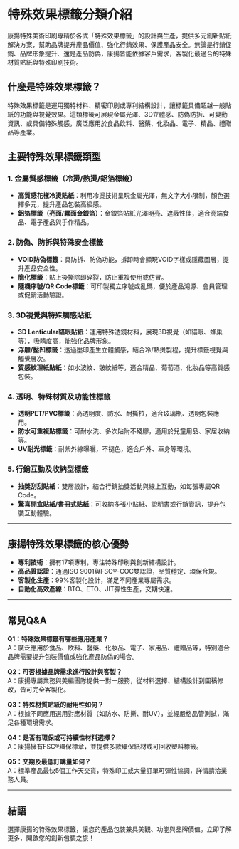 # 特殊效果標籤分類介紹

康揚特殊美術印刷專精於各式「特殊效果標籤」的設計與生產，提供多元創新貼紙解決方案，幫助品牌提升產品價值、強化行銷效果、保護產品安全。無論是行銷促銷、品牌形象提升、還是產品防偽，康揚皆能依據客戶需求，客製化最適合的特殊材質貼紙與特殊印刷技術。

## 什麼是特殊效果標籤？

特殊效果標籤是運用獨特材料、精密印刷或專利結構設計，讓標籤具備超越一般貼紙的功能與視覺效果。這類標籤可展現金屬光澤、3D立體感、防偽防拆、可變動資訊、或具備特殊觸感，廣泛應用於食品飲料、醫藥、化妝品、電子、精品、禮贈品等產業。

## 主要特殊效果標籤類型

### 1. 金屬質感標籤（冷燙/熱燙/鋁箔標籤）

- **高質感花樣冷燙貼紙**：利用冷燙技術呈現金屬光澤，無文字大小限制，顏色選擇多元，提升產品包裝高級感。
- **鋁箔標籤（亮面/霧面金銀箔）**：金銀箔貼紙光澤明亮、遮蔽性佳，適合高端食品、電子產品與手作精品。

### 2. 防偽、防拆與特殊安全標籤

- **VOID防偽標籤**：具防拆、防偽功能，拆卸時會顯現VOID字樣或隱藏圖層，提升產品安全性。
- **脆化標籤**：貼上後撕除即碎裂，防止重複使用或仿冒。
- **隨機序號/QR Code標籤**：可印製獨立序號或亂碼，便於產品溯源、會員管理或促銷活動驗證。

### 3. 3D視覺與特殊觸感貼紙

- **3D Lenticular貓眼貼紙**：運用特殊透鏡材料，展現3D視覺（如貓眼、蜂巢等），吸睛度高，能強化品牌形象。
- **浮雕/壓凹標籤**：透過壓印產生立體觸感，結合冷/熱燙製程，提升標籤視覺與觸覺層次。
- **質感紋理紙貼紙**：如水波紋、皺紋紙等，適合精品、葡萄酒、化妝品等高質感包裝。

### 4. 透明、特殊材質及功能性標籤

- **透明PET/PVC標籤**：高透明度、防水、耐撕拉，適合玻璃瓶、透明包裝應用。
- **防水可重複貼標籤**：可耐水洗、多次貼附不殘膠，適用於兒童用品、家居收納等。
- **UV耐光標籤**：耐紫外線曝曬，不褪色，適合戶外、車身等環境。

### 5. 行銷互動及收納型標籤

- **抽獎刮刮貼紙**：雙層設計，結合行銷抽獎活動與線上互動，如每張專屬QR Code。
- **驚喜開盒貼紙/書冊式貼紙**：可收納多張小貼紙、說明書或行銷資訊，提升包裝互動體驗。

---

## 康揚特殊效果標籤的核心優勢

- **專利技術**：擁有17項專利，專注特殊印刷與創新結構設計。
- **高品質認證**：通過ISO 9001與FSC®-COC雙認證，品質穩定、環保合規。
- **客製化生產**：99%客製化設計，滿足不同產業專屬需求。
- **自動化高效產線**：BTO、ETO、JIT彈性生產，交期快速。

---

## 常見Q&A

**Q1：特殊效果標籤有哪些應用產業？**  
A：廣泛應用於食品、飲料、醫藥、化妝品、電子、家用品、禮贈品等，特別適合品牌需要提升包裝價值或強化產品防偽的場合。

**Q2：可否根據品牌需求進行設計與客製？**  
A：康揚專屬業務與美編團隊提供一對一服務，從材料選擇、結構設計到圖稿修改，皆可完全客製化。

**Q3：特殊材質貼紙的耐用性如何？**  
A：根據不同應用選用對應材質（如防水、防撕、耐UV），並經嚴格品管測試，滿足各種環境需求。

**Q4：是否有環保或可持續性材料選擇？**  
A：康揚擁有FSC®環保標章，並提供多款環保紙材或可回收塑料標籤。

**Q5：交期及最低訂購量如何？**  
A：標準產品最快5個工作天交貨，特殊印工或大量訂單可彈性協調，詳情請洽業務人員。

---

## 結語

選擇康揚的特殊效果標籤，讓您的產品包裝兼具美觀、功能與品牌價值。立即了解更多，開啟您的創新包裝之旅！